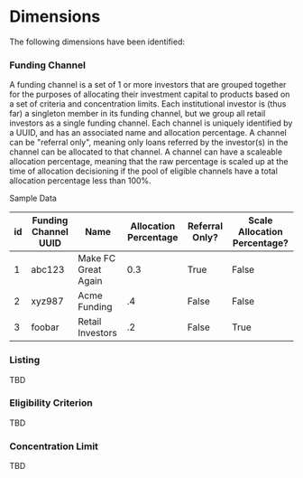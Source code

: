 # Dimensions

The following dimensions have been identified:

### Funding Channel
A funding channel is a set of 1 or more investors that are grouped together for the purposes of allocating their investment capital to products based on a set of criteria and concentration limits.  Each institutional investor is (thus far) a singleton member in its funding channel, but we group all retail investors as a single funding channel.  Each channel is uniquely identified by a UUID, and has an associated name and allocation percentage.  A channel can be "referral only", meaning only loans referred by the investor(s) in the channel can be allocated to that channel.  A channel can have a scaleable allocation percentage, meaning that the raw percentage is scaled up at the time of allocation decisioning if the pool of eligible channels have a total allocation percentage less than 100%.

Sample Data

| id | Funding Channel UUID | Name                | Allocation Percentage | Referral Only? | Scale Allocation Percentage? |
|----|----------------------|---------------------|-----------------------|----------------|------------------------------|
| 1  | abc123               | Make FC Great Again | 0.3                   | True           | False                        |
| 2  | xyz987               | Acme Funding        | .4                    | False          | False                        |
| 3  | foobar               | Retail Investors    | .2                    | False          | True                         |

### Listing
TBD

### Eligibility Criterion
TBD

### Concentration Limit
TBD
